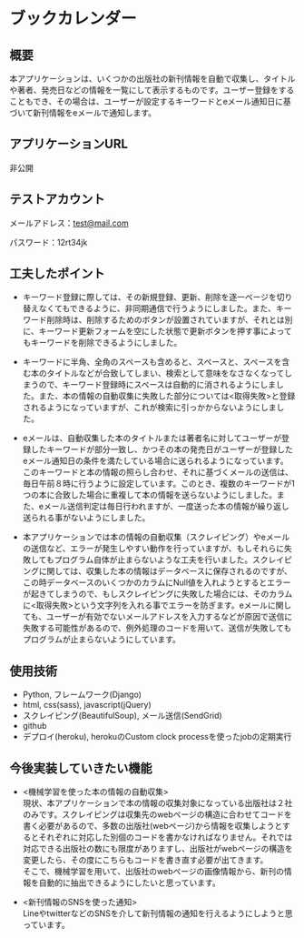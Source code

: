 # ブックカレンダー
## 概要
本アプリケーションは、いくつかの出版社の新刊情報を自動で収集し、タイトルや著者、発売日などの情報を一覧にして表示するものです。ユーザー登録をすることもでき、その場合は、ユーザーが設定するキーワードとeメール通知日に基づいて新刊情報をeメールで通知します。

## アプリケーションURL
非公開

## テストアカウント
メールアドレス：test@mail.com

パスワード：12rt34jk

## 工夫したポイント
- キーワード登録に際しては、その新規登録、更新、削除を逐一ページを切り替えなくてもできるように、非同期通信で行うようにしました。また、キーワード削除時は、削除するためのボタンが設置されていますが、それとは別に、キーワード更新フォームを空にした状態で更新ボタンを押す事によってもキーワードを削除できるようにしました。


- キーワードに半角、全角のスペースも含めると、スペースと、スペースを含む本のタイトルなどが合致してしまい、検索として意味をなさなくなってしまうので、キーワード登録時にスペースは自動的に消されるようにしました。また、本の情報の自動収集に失敗した部分については<取得失敗>と登録されるようになっていますが、これが検索に引っかからないようにしました。


- eメールは、自動収集した本のタイトルまたは著者名に対してユーザーが登録したキーワードが部分一致し、かつその本の発売日がユーザーが登録したeメール通知日の条件を満たしている場合に送られるようになっています。このキーワードと本の情報の照らし合わせ、それに基づくメールの送信は、毎日午前８時に行うように設定しています。このとき、複数のキーワードが1つの本に合致した場合に重複して本の情報を送らないようにしました。また、eメール送信判定は毎日行われますが、一度送った本の情報が繰り返し送られる事がないようにしました。


- 本アプリケーションでは本の情報の自動収集（スクレイピング）やeメールの送信など、エラーが発生しやすい動作を行っていますが、もしそれらに失敗してもプログラム自体が止まらないような工夫を行いました。スクレイピングに関しては、収集した本の情報はデータベースに保存されるのですが、この時データベースのいくつかのカラムにNull値を入れようとするとエラーが起きてしまうので、もしスクレイピングに失敗した場合には、そのカラムに<取得失敗>という文字列を入れる事でエラーを防ぎます。eメールに関しても、ユーザーが有効でないメールアドレスを入力するなどが原因で送信に失敗する可能性があるので、例外処理のコードを用いて、送信が失敗してもプログラムが止まらないようにしています。

## 使用技術
- Python, フレームワーク(Django)
- html, css(sass), javascript(jQuery)
- スクレイピング(BeautifulSoup), メール送信(SendGrid)
- github
- デプロイ(heroku), herokuのCustom clock processを使ったjobの定期実行

## 今後実装していきたい機能
- <機械学習を使った本の情報の自動収集>  
現状、本アプリケーションで本の情報の収集対象になっている出版社は２社のみです。スクレイピングは収集先のwebページの構造に合わせてコードを書く必要があるので、多数の出版社(webページ)から情報を収集しようとするとそれぞれに対応した別個のコードを書かなければなりません。それでは対応できる出版社の数にも限度がありますし、出版社がwebページの構造を変更したら、その度にこちらもコードを書き直す必要が出てきます。  
そこで、機械学習を用いて、出版社のwebページの画像情報から、新刊の情報を自動的に抽出できるようにしたいと思っています。


- <新刊情報のSNSを使った通知>  
LineやtwitterなどのSNSを介して新刊情報の通知を行えるようにしようと思っています。
